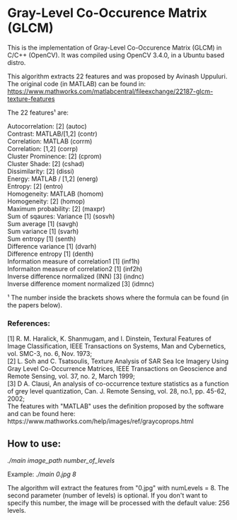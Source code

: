 <h1>Gray-Level Co-Occurence Matrix (GLCM)</h1>
This is the implementation of Gray-Level Co-Occurence Matrix (GLCM) in C/C++ (OpenCV).  It was compiled using OpenCV 3.4.0, in a Ubuntu based distro. <br>

This algorithm extracts 22 features and was proposed by Avinash Uppuluri. The original code (in MATLAB) can be found in:
 https://www.mathworks.com/matlabcentral/fileexchange/22187-glcm-texture-features

The 22 features¹ are:

Autocorrelation: [2]                      				(autoc)<br>
Contrast: MATLAB/[1,2]                    			(contr)<br>
Correlation: MATLAB                       				(corrm)<br>
Correlation: [1,2]                        				(corrp)<br>
Cluster Prominence: [2]                   			(cprom)<br>
Cluster Shade: [2]                       	 			(cshad)<br>
Dissimilarity: [2]                        					(dissi)<br>
Energy: MATLAB / [1,2]                    				(energ)<br>
Entropy: [2]                              					(entro)<br>
Homogeneity: MATLAB                       			(homom)<br>
Homogeneity: [2]                          				(homop)<br>
Maximum probability: [2]                  			(maxpr)<br>
Sum of sqaures: Variance [1]              			(sosvh)<br>
Sum average [1]                           				(savgh)<br>
Sum variance [1]                         			 	(svarh)<br>
Sum entropy [1]                          				(senth)<br>
Difference variance [1]                   				(dvarh)<br>
Difference entropy [1]                    				(denth)<br>
Information measure of correlation1 [1]   	(inf1h)<br>
Informaiton measure of correlation2 [1]   	(inf2h)<br>
Inverse difference normalized (INN) [3]   		(indnc)<br>
Inverse difference moment normalized [3]  	(idmnc)<br>

¹ The number inside the brackets shows where the formula can be found (in the papers below). 

<h3>References:</h3>
[1] R. M. Haralick, K. Shanmugam, and I. Dinstein, Textural Features of Image Classification, IEEE Transactions on Systems, Man and Cybernetics, vol. SMC-3, no. 6, Nov. 1973;<br>
[2] L. Soh and C. Tsatsoulis, Texture Analysis of SAR Sea Ice Imagery Using Gray Level Co-Occurrence Matrices, IEEE Transactions on Geoscience and Remote Sensing, vol. 37, no. 2, March 1999;<br>
[3] D A. Clausi, An analysis of co-occurrence texture statistics as a function of grey level quantization, Can. J. Remote Sensing, vol. 28, no.1, pp. 45-62, 2002;<br>
The features with "MATLAB" uses the definition proposed by the software and can be found here: https://www.mathworks.com/help/images/ref/graycoprops.html 

<h2>How to use:</h2>
<i> ./main image_path number_of_levels </i>

Example: <i> ./main 0.jpg 8 </i>

The algorithm will extract the features from "0.jpg" with numLevels = 8.
The second parameter (number of levels) is optional. If you don't want to specify this number, the image will be processed with the default value: 256 levels.
